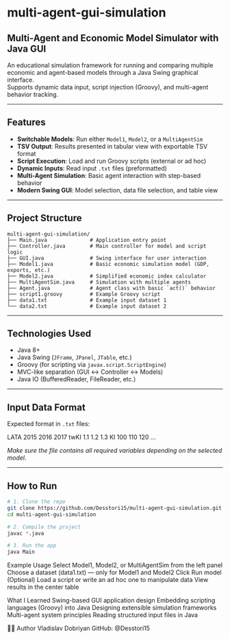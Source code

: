 # multi-agent-gui-simulation

##  Multi-Agent and Economic Model Simulator with Java GUI

An educational simulation framework for running and comparing multiple economic and agent-based models through a Java Swing graphical interface.  
Supports dynamic data input, script injection (Groovy), and multi-agent behavior tracking.

---

##  Features

-  **Switchable Models**: Run either `Model1`, `Model2`, or a `MultiAgentSim`  
-  **TSV Output**: Results presented in tabular view with exportable TSV format  
-  **Script Execution**: Load and run Groovy scripts (external or ad hoc)  
-  **Dynamic Inputs**: Read input `.txt` files (preformatted)  
-  **Multi-Agent Simulation**: Basic agent interaction with step-based behavior  
-  **Modern Swing GUI**: Model selection, data file selection, and table view

---

##  Project Structure

```
multi-agent-gui-simulation/
├── Main.java              # Application entry point
├── Controller.java        # Main controller for model and script logic
├── GUI.java               # Swing interface for user interaction
├── Model1.java            # Basic economic simulation model (GDP, exports, etc.)
├── Model2.java            # Simplified economic index calculator
├── MultiAgentSim.java     # Simulation with multiple agents
├── Agent.java             # Agent class with basic `act()` behavior
├── script1.groovy         # Example Groovy script
├── data1.txt              # Example input dataset 1
└── data2.txt              # Example input dataset 2
```


---

##  Technologies Used

- Java 8+  
- Java Swing (`JFrame`, `JPanel`, `JTable`, etc.)  
- Groovy (for scripting via `javax.script.ScriptEngine`)  
- MVC-like separation (GUI ↔ Controller ↔ Models)  
- Java IO (BufferedReader, FileReader, etc.)

---

##  Input Data Format

Expected format in `.txt` files:

LATA 2015 2016 2017 twKI 1.1 1.2 1.3 KI 100 110 120 ...


*Make sure the file contains all required variables depending on the selected model.*

---

##  How to Run

```bash
# 1. Clone the repo
git clone https://github.com/Desstori15/multi-agent-gui-simulation.git
cd multi-agent-gui-simulation

# 2. Compile the project
javac *.java

# 3. Run the app
java Main
```



 Example Usage
Select Model1, Model2, or MultiAgentSim from the left panel
Choose a dataset (data1.txt) — only for Model1 and Model2
Click Run model
(Optional) Load a script or write an ad hoc one to manipulate data
View results in the center table


 What I Learned
Swing-based GUI application design
Embedding scripting languages (Groovy) into Java
Designing extensible simulation frameworks
Multi-agent system principles
Reading structured input files in Java


👨‍💻 Author
Vladislav Dobriyan
GitHub: @Desstori15
